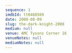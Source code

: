 ```yaml
---
sequence: 1
imdbId: tt0468569
date: 2008-08-09
slug: the-dark-knight-2008
medium: null
venue: AMC Tysons Corner 16
venueNotes: null
mediumNotes: null
---
```

